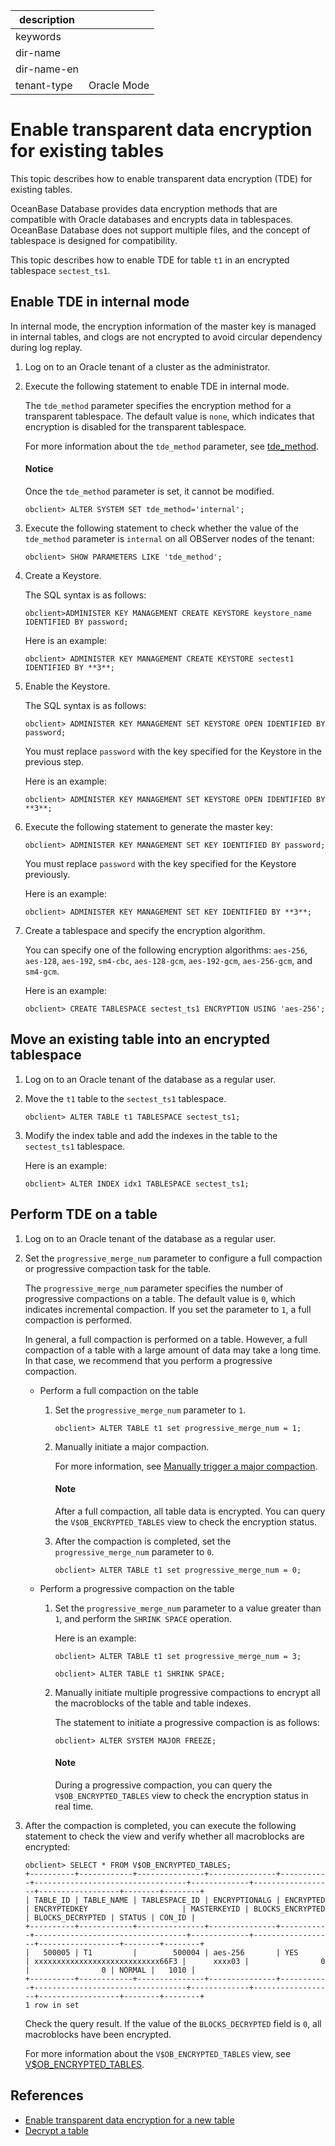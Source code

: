 |description||
|---|---|
|keywords||
|dir-name||
|dir-name-en||
|tenant-type|Oracle Mode|

# Enable transparent data encryption for existing tables

This topic describes how to enable transparent data encryption (TDE) for existing tables.

OceanBase Database provides data encryption methods that are compatible with Oracle databases and encrypts data in tablespaces. OceanBase Database does not support multiple files, and the concept of tablespace is designed for compatibility.

This topic describes how to enable TDE for table `t1` in an encrypted tablespace `sectest_ts1`.

## Enable TDE in internal mode

In internal mode, the encryption information of the master key is managed in internal tables, and clogs are not encrypted to avoid circular dependency during log replay.

1. Log on to an Oracle tenant of a cluster as the administrator.

2. Execute the following statement to enable TDE in internal mode.

   The `tde_method` parameter specifies the encryption method for a transparent tablespace. The default value is `none`, which indicates that encryption is disabled for the transparent tablespace.

   For more information about the `tde_method` parameter, see [tde_method](../../../../700.reference/800.configuration-items-and-system-variables/100.system-configuration-items/400.tenant-level-configuration-items/3400.tde_method.md).

   <main id="notice" type='notice'>
    <h4>Notice</h4>
    <p>Once the <code>tde_method</code> parameter is set, it cannot be modified.</p>
   </main>

   ```shell
   obclient> ALTER SYSTEM SET tde_method='internal';
   ```

3. Execute the following statement to check whether the value of the `tde_method` parameter is `internal` on all OBServer nodes of the tenant:

   ```shell
   obclient> SHOW PARAMETERS LIKE 'tde_method';
   ```

4. Create a Keystore.

   The SQL syntax is as follows:

   ```shell
   obclient>ADMINISTER KEY MANAGEMENT CREATE KEYSTORE keystore_name IDENTIFIED BY password;
   ```

   Here is an example:

   ```shell
   obclient> ADMINISTER KEY MANAGEMENT CREATE KEYSTORE sectest1 IDENTIFIED BY **3**;
   ```

5. Enable the Keystore.

   The SQL syntax is as follows:

   ```shell
   obclient> ADMINISTER KEY MANAGEMENT SET KEYSTORE OPEN IDENTIFIED BY password;
   ```

   You must replace `password` with the key specified for the Keystore in the previous step.

   Here is an example:

   ```shell
   obclient> ADMINISTER KEY MANAGEMENT SET KEYSTORE OPEN IDENTIFIED BY **3**;
   ```

6. Execute the following statement to generate the master key:

   ```shell
   obclient> ADMINISTER KEY MANAGEMENT SET KEY IDENTIFIED BY password;
   ```

   You must replace `password` with the key specified for the Keystore previously.

   Here is an example:

   ```shell
   obclient> ADMINISTER KEY MANAGEMENT SET KEY IDENTIFIED BY **3**;
   ```

7. Create a tablespace and specify the encryption algorithm.

   You can specify one of the following encryption algorithms: `aes-256`, `aes-128`, `aes-192`, `sm4-cbc`, `aes-128-gcm`, `aes-192-gcm`, `aes-256-gcm`, and `sm4-gcm`.

   Here is an example:

   ```shell
   obclient> CREATE TABLESPACE sectest_ts1 ENCRYPTION USING 'aes-256';
   ```

## Move an existing table into an encrypted tablespace

1. Log on to an Oracle tenant of the database as a regular user.

2. Move the `t1` table to the `sectest_ts1` tablespace.

   ```shell
   obclient> ALTER TABLE t1 TABLESPACE sectest_ts1;
   ```

3. Modify the index table and add the indexes in the table to the `sectest_ts1` tablespace.

   Here is an example:

   ```shell
   obclient> ALTER INDEX idx1 TABLESPACE sectest_ts1;
   ```

## Perform TDE on a table

1. Log on to an Oracle tenant of the database as a regular user.

2. Set the `progressive_merge_num` parameter to configure a full compaction or progressive compaction task for the table.

   The `progressive_merge_num` parameter specifies the number of progressive compactions on a table. The default value is `0`, which indicates incremental compaction. If you set the parameter to `1`, a full compaction is performed.

   In general, a full compaction is performed on a table. However, a full compaction of a table with a large amount of data may take a long time. In that case, we recommend that you perform a progressive compaction.

   * Perform a full compaction on the table

      1. Set the `progressive_merge_num` parameter to `1`.

         ```shell
         obclient> ALTER TABLE t1 set progressive_merge_num = 1;
         ```

      2. Manually initiate a major compaction.

         For more information, see [Manually trigger a major compaction](../../../../700.reference/200.system-management/500.manage-data-storage/200.merge-management/400.manually-trigger-a-merge.md).

         <main id="notice" type='explain'>
            <h4>Note</h4>
            <p>After a full compaction, all table data is encrypted. You can query the <code>V$OB_ENCRYPTED_TABLES</code> view to check the encryption status. </p>
         </main>

      3. After the compaction is completed, set the `progressive_merge_num` parameter to `0`.

         ```shell
         obclient> ALTER TABLE t1 set progressive_merge_num = 0;
         ```

   * Perform a progressive compaction on the table

      1. Set the `progressive_merge_num` parameter to a value greater than `1`, and perform the `SHRINK SPACE` operation.

         Here is an example:

         ```shell
         obclient> ALTER TABLE t1 set progressive_merge_num = 3;

         obclient> ALTER TABLE t1 SHRINK SPACE;
         ```

      2. Manually initiate multiple progressive compactions to encrypt all the macroblocks of the table and table indexes.

         The statement to initiate a progressive compaction is as follows:

         ```shell
         obclient> ALTER SYSTEM MAJOR FREEZE;
         ```

         <main id="notice" type='explain'>
            <h4>Note</h4>
            <p>During a progressive compaction, you can query the <code>V$OB_ENCRYPTED_TABLES</code> view to check the encryption status in real time. </p>
         </main>

3. After the compaction is completed, you can execute the following statement to check the view and verify whether all macroblocks are encrypted:

   ```shell
   obclient> SELECT * FROM V$OB_ENCRYPTED_TABLES;
   +----------+------------+---------------+---------------+-----------+----------------------------------+-------------+------------------+------------------+--------+--------+
   | TABLE_ID | TABLE_NAME | TABLESPACE_ID | ENCRYPTIONALG | ENCRYPTED | ENCRYPTEDKEY                     | MASTERKEYID | BLOCKS_ENCRYPTED | BLOCKS_DECRYPTED | STATUS | CON_ID |
   +----------+------------+---------------+---------------+-----------+----------------------------------+-------------+------------------+------------------+--------+--------+
   |   500005 | T1         |        500004 | aes-256       | YES       | xxxxxxxxxxxxxxxxxxxxxxxxxxxx66F3 |      xxxx03 |                0 |                0 | NORMAL |   1010 |
   +----------+------------+---------------+---------------+-----------+----------------------------------+-------------+------------------+------------------+--------+--------+
   1 row in set
   ```

   Check the query result. If the value of the `BLOCKS_DECRYPTED` field is `0`, all macroblocks have been encrypted.

   For more information about the `V$OB_ENCRYPTED_TABLES` view, see [V$OB_ENCRYPTED_TABLES](../../../../700.reference/700.system-views/500.system-view-of-oracle-mode/300.performance-view-of-oracle-mode/7700.v-encrypted_tables-of-oracle-mode.md).

## References

* [Enable transparent data encryption for a new table](../300.data-storage-encryption-of-oracle-mode/100.configure-internal-storage-encryption-of-oracle-mode.md)
* [Decrypt a table](../300.data-storage-encryption-of-oracle-mode/300.unencrypt-of-oracle-mode.md)
